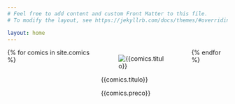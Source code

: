 ```yaml
---
# Feel free to add content and custom Front Matter to this file.
# To modify the layout, see https://jekyllrb.com/docs/themes/#overriding-theme-defaults

layout: home
---
```

<link rel="stylesheet" href="https://cdn.jsdelivr.net/npm/bulma@0.8.0/css/bulma.min.css">
<div class="columns is-gapless is-multiline">
{% for comics in site.comics %}
<div class="column is-half">
<div class="card">
  <div class="card-image">
    <figure class="image is-4by3">
      <img src="{{comics.capa}}" alt="{{comics.titulo}}">
    </figure>
  </div>
  <div class="card-content">
    <div class="media">
      <div class="media-content">
        <p class="title is-4">{{comics.titulo}}</p>
        <p class="subtitle is-6">{{comics.preco}}</p>
      </div>
    </div>
    <!--<div class="content">
        {{comics.content | markdownify }}
    </div>-->
  </div>
</div>
</div>
{% endfor %}
</div>

